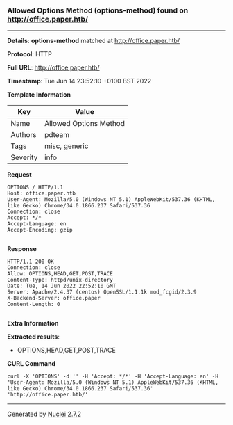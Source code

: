 ### Allowed Options Method (options-method) found on http://office.paper.htb/
---
**Details**: **options-method**  matched at http://office.paper.htb/

**Protocol**: HTTP

**Full URL**: http://office.paper.htb/

**Timestamp**: Tue Jun 14 23:52:10 +0100 BST 2022

**Template Information**

| Key | Value |
|---|---|
| Name | Allowed Options Method |
| Authors | pdteam |
| Tags | misc, generic |
| Severity | info |

**Request**
```http
OPTIONS / HTTP/1.1
Host: office.paper.htb
User-Agent: Mozilla/5.0 (Windows NT 5.1) AppleWebKit/537.36 (KHTML, like Gecko) Chrome/34.0.1866.237 Safari/537.36
Connection: close
Accept: */*
Accept-Language: en
Accept-Encoding: gzip


```

**Response**
```http
HTTP/1.1 200 OK
Connection: close
Allow: OPTIONS,HEAD,GET,POST,TRACE
Content-Type: httpd/unix-directory
Date: Tue, 14 Jun 2022 22:52:10 GMT
Server: Apache/2.4.37 (centos) OpenSSL/1.1.1k mod_fcgid/2.3.9
X-Backend-Server: office.paper
Content-Length: 0


```

**Extra Information**

**Extracted results**:

- OPTIONS,HEAD,GET,POST,TRACE



**CURL Command**
```
curl -X 'OPTIONS' -d '' -H 'Accept: */*' -H 'Accept-Language: en' -H 'User-Agent: Mozilla/5.0 (Windows NT 5.1) AppleWebKit/537.36 (KHTML, like Gecko) Chrome/34.0.1866.237 Safari/537.36' 'http://office.paper.htb/'
```
---
Generated by [Nuclei 2.7.2](https://github.com/projectdiscovery/nuclei)